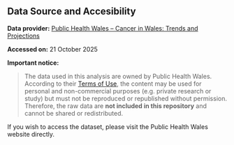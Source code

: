 ## Data Source and Accesibility

**Data provider:** [Public Health Wales – Cancer in Wales: Trends and Projections](https://phw.nhs.wales/services-and-teams/observatory/data-and-analysis/cancer-in-wales-trends-and-projections/)

**Accessed on:** 21 October 2025

**Important notice:**
> The data used in this analysis are owned by Public Health Wales. According to their [Terms of Use](https://phw.nhs.wales/use-of-site/terms-of-use/), the content may be used for personal and non-commercial purposes (e.g. private research or study) but must not be reproduced or republished without permission.  
> Therefore, the raw data are **not included in this repository** and cannot be shared or redistributed.

If you wish to access the dataset, please visit the Public Health Wales website directly.
